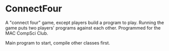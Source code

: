 # ConnectFour
A "connect four" game, except players build a program to play. Running the game puts two players' programs against each other. Programmed for the MAC CompSci Club.

Main program to start, compile other classes first.
